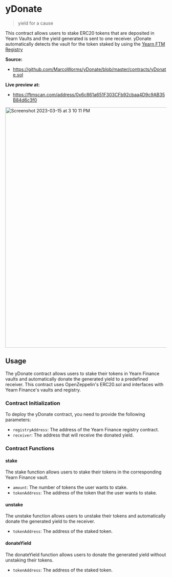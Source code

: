 # yDonate

> yield for a cause

This contract allows users to stake ERC20 tokens that are deposited in Yearn Vaults and the yield generated is sent to one receiver. yDonate automatically detects the vault for the token staked by using the [Yearn FTM Registry](https://ftmscan.com/address/0x727fe1759430df13655ddb0731dE0D0FDE929b04)

**Source:**
- https://github.com/MarcoWorms/yDonate/blob/master/contracts/yDonate.sol  

**Live preview at:**
- https://ftmscan.com/address/0x6c861a651F303CFb92cbaa4D9c9AB35B84d6c3f0


<img width="750" alt="Screenshot 2023-03-15 at 3 10 11 PM" src="https://user-images.githubusercontent.com/7863230/225454965-5e3e3985-cb63-419c-9bd6-ff926db01274.png">

## Usage

The yDonate contract allows users to stake their tokens in Yearn Finance vaults and automatically donate the generated yield to a predefined receiver. This contract uses OpenZeppelin's ERC20.sol and interfaces with Yearn Finance's vaults and registry.

### Contract Initialization
To deploy the yDonate contract, you need to provide the following parameters:

- `registryAddress`: The address of the Yearn Finance registry contract.
- `receiver`: The address that will receive the donated yield.

### Contract Functions

#### stake

The stake function allows users to stake their tokens in the corresponding Yearn Finance vault.

- `amount`: The number of tokens the user wants to stake.
- `tokenAddress`: The address of the token that the user wants to stake.

#### unstake

The unstake function allows users to unstake their tokens and automatically donate the generated yield to the receiver.

- `tokenAddress`: The address of the staked token.

#### donateYield

The donateYield function allows users to donate the generated yield without unstaking their tokens.

- `tokenAddress`: The address of the staked token.
